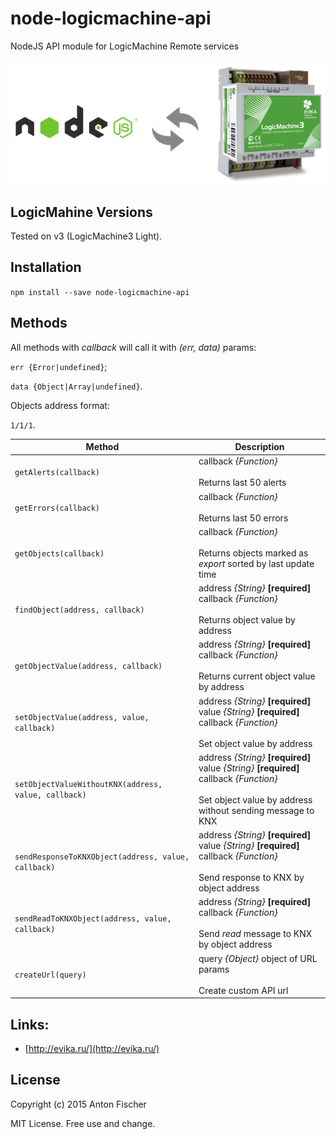 # node-logicmachine-api

NodeJS API module for LogicMachine Remote services

![Logo](https://raw.githubusercontent.com/antonfisher/node-logicmachine-api/docs/images/node-lm-api.png)

## LogicMahine Versions

Tested on v3 (LogicMachine3 Light).

## Installation

`npm install --save node-logicmachine-api`

## Methods

All methods with _callback_ will call it with _(err, data)_ params:

`err {Error|undefined}`;

`data {Object|Array|undefined}`.

Objects address format:

`1/1/1`.

|Method|Description|
|---|---|
| `getAlerts(callback)` | callback _{Function}_ <br><br> Returns last 50 alerts |
| `getErrors(callback)` | callback _{Function}_ <br><br> Returns last 50 errors |
| `getObjects(callback)` | callback _{Function}_ <br><br> Returns objects marked as _export_ sorted by last update time |
| `findObject(address, callback)` | address _{String}_ __[required]__ <br> callback _{Function}_ <br><br> Returns object value by address |
| `getObjectValue(address, callback)` | address _{String}_ __[required]__ <br> callback _{Function}_ <br><br> Returns current object value by address |
| `setObjectValue(address, value, callback)` | address _{String}_ __[required]__ <br> value _{String}_ __[required]__ <br> callback _{Function}_ <br><br> Set object value by address |
| `setObjectValueWithoutKNX(address, value, callback)` | address _{String}_ __[required]__ <br> value _{String}_ __[required]__ <br> callback _{Function}_ <br><br> Set object value by address without sending message to KNX |
| `sendResponseToKNXObject(address, value, callback)` | address _{String}_ __[required]__ <br> value _{String}_ __[required]__ <br> callback _{Function}_ <br><br> Send response to KNX by object address |
| `sendReadToKNXObject(address, value, callback)` | address _{String}_ __[required]__ <br> callback _{Function}_ <br><br> Send _read_ message to KNX by object address |
| `createUrl(query)` | query _{Object}_ object of URL params <br><br> Create custom API url |

## Links:
* [http://evika.ru/](http://evika.ru/)

## License
Copyright (c) 2015 Anton Fischer

MIT License. Free use and change.
